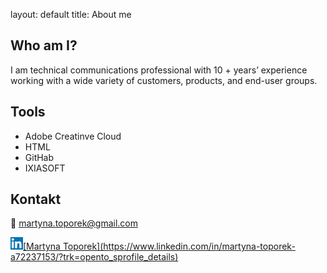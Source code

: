 layout: default
title: About me

## Who am I?
I am technical communications professional with 10 + years’ experience working with a wide variety of customers, products, and end-user groups. 

## Tools
- Adobe Creatinve Cloud
- HTML
- GitHab
- IXIASOFT

## Kontakt
📨 martyna.toporek@gmail.com


<a href="https://www.linkedin.com/in/LinkedIn_logo.png/">
  <img src="images/LinkedIn_logo.png" alt="LinkedIn" width="20" height="20">[Martyna Toporek](https://www.linkedin.com/in/martyna-toporek-a72237153/?trk=opento_sprofile_details)
</a> 

